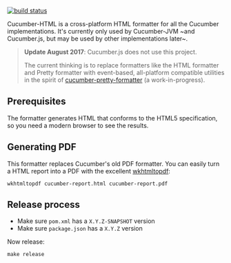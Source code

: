 [![build status](https://secure.travis-ci.org/cucumber/cucumber-html.svg)](http://travis-ci.org/cucumber/cucumber-html)

Cucumber-HTML is a cross-platform HTML formatter for all the Cucumber implementations. It's currently only used by Cucumber-JVM ~and Cucumber.js, but may be used by other implementations later~.

> **Update August 2017**: Cucumber.js does not use this project.
>
> The current thinking is to replace formatters like the HTML formatter and Pretty formatter with event-based, all-platform compatible utilities in the spirit of [cucumber-pretty-formatter](https://github.com/cucumber/cucumber-pretty-formatter) (a work-in-progress).

## Prerequisites

The formatter generates HTML that conforms to the HTML5 specification, so you need a modern browser to see the results.

## Generating PDF

This formatter replaces Cucumber's old PDF formatter. You can easily turn a HTML report into a PDF with the excellent [wkhtmltopdf](https://wkhtmltopdf.org/):

    wkhtmltopdf cucumber-report.html cucumber-report.pdf

## Release process

* Make sure `pom.xml` has a `X.Y.Z-SNAPSHOT` version
* Make sure `package.json` has a `X.Y.Z` version

Now release:

    make release
